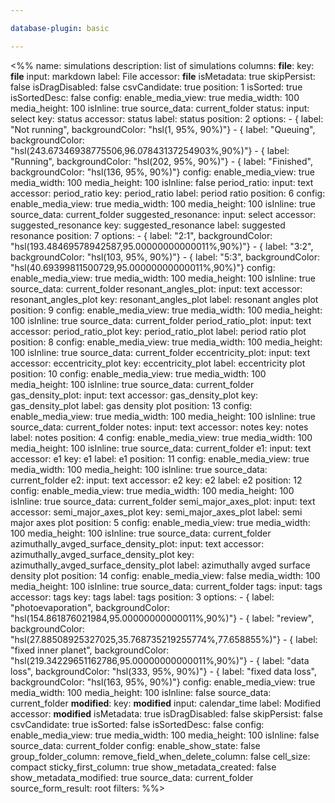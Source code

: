 ```yaml
---

database-plugin: basic

---
```


<%%
name: simulations
description: list of simulations
columns:
  __file__:
    key: __file__
    input: markdown
    label: File
    accessor: __file__
    isMetadata: true
    skipPersist: false
    isDragDisabled: false
    csvCandidate: true
    position: 1
    isSorted: true
    isSortedDesc: false
    config:
      enable_media_view: true
      media_width: 100
      media_height: 100
      isInline: true
      source_data: current_folder
  status:
    input: select
    key: status
    accessor: status
    label: status
    position: 2
    options:
      - { label: "Not running", backgroundColor: "hsl(1, 95%, 90%)"}
      - { label: "Queuing", backgroundColor: "hsl(243.67346938775506,96.07843137254903%,90%)"}
      - { label: "Running", backgroundColor: "hsl(202, 95%, 90%)"}
      - { label: "Finished", backgroundColor: "hsl(136, 95%, 90%)"}
    config:
      enable_media_view: true
      media_width: 100
      media_height: 100
      isInline: false
  period_ratio:
    input: text
    accessor: period_ratio
    key: period_ratio
    label: period ratio
    position: 6
    config:
      enable_media_view: true
      media_width: 100
      media_height: 100
      isInline: true
      source_data: current_folder
  suggested_resonance:
    input: select
    accessor: suggested_resonance
    key: suggested_resonance
    label: suggested resonance
    position: 7
    options:
      - { label: "2:1", backgroundColor: "hsl(193.48469578942587,95.00000000000011%,90%)"}
      - { label: "3:2", backgroundColor: "hsl(103, 95%, 90%)"}
      - { label: "5:3", backgroundColor: "hsl(40.69399811500729,95.00000000000011%,90%)"}
    config:
      enable_media_view: true
      media_width: 100
      media_height: 100
      isInline: true
      source_data: current_folder
  resonant_angles_plot:
    input: text
    accessor: resonant_angles_plot
    key: resonant_angles_plot
    label: resonant angles plot
    position: 9
    config:
      enable_media_view: true
      media_width: 100
      media_height: 100
      isInline: true
      source_data: current_folder
  period_ratio_plot:
    input: text
    accessor: period_ratio_plot
    key: period_ratio_plot
    label: period ratio plot
    position: 8
    config:
      enable_media_view: true
      media_width: 100
      media_height: 100
      isInline: true
      source_data: current_folder
  eccentricity_plot:
    input: text
    accessor: eccentricity_plot
    key: eccentricity_plot
    label: eccentricity plot
    position: 10
    config:
      enable_media_view: true
      media_width: 100
      media_height: 100
      isInline: true
      source_data: current_folder
  gas_density_plot:
    input: text
    accessor: gas_density_plot
    key: gas_density_plot
    label: gas density plot
    position: 13
    config:
      enable_media_view: true
      media_width: 100
      media_height: 100
      isInline: true
      source_data: current_folder
  notes:
    input: text
    accessor: notes
    key: notes
    label: notes
    position: 4
    config:
      enable_media_view: true
      media_width: 100
      media_height: 100
      isInline: true
      source_data: current_folder
  e1:
    input: text
    accessor: e1
    key: e1
    label: e1
    position: 11
    config:
      enable_media_view: true
      media_width: 100
      media_height: 100
      isInline: true
      source_data: current_folder
  e2:
    input: text
    accessor: e2
    key: e2
    label: e2
    position: 12
    config:
      enable_media_view: true
      media_width: 100
      media_height: 100
      isInline: true
      source_data: current_folder
  semi_major_axes_plot:
    input: text
    accessor: semi_major_axes_plot
    key: semi_major_axes_plot
    label: semi major axes plot
    position: 5
    config:
      enable_media_view: true
      media_width: 100
      media_height: 100
      isInline: true
      source_data: current_folder
  azimuthally_avged_surface_density_plot:
    input: text
    accessor: azimuthally_avged_surface_density_plot
    key: azimuthally_avged_surface_density_plot
    label: azimuthally avged surface density plot
    position: 14
    config:
      enable_media_view: false
      media_width: 100
      media_height: 100
      isInline: true
      source_data: current_folder
  tags:
    input: tags
    accessor: tags
    key: tags
    label: tags
    position: 3
    options:
      - { label: "photoevaporation", backgroundColor: "hsl(154.861876021984,95.00000000000011%,90%)"}
      - { label: "review", backgroundColor: "hsl(27.88508925327025,35.768735219255774%,77.658855%)"}
      - { label: "fixed inner planet", backgroundColor: "hsl(219.34229651162786,95.00000000000011%,90%)"}
      - { label: "data loss", backgroundColor: "hsl(333, 95%, 90%)"}
      - { label: "fixed data loss", backgroundColor: "hsl(163, 95%, 90%)"}
    config:
      enable_media_view: true
      media_width: 100
      media_height: 100
      isInline: false
      source_data: current_folder
  __modified__:
    key: __modified__
    input: calendar_time
    label: Modified
    accessor: __modified__
    isMetadata: true
    isDragDisabled: false
    skipPersist: false
    csvCandidate: true
    isSorted: false
    isSortedDesc: false
    config:
      enable_media_view: true
      media_width: 100
      media_height: 100
      isInline: false
      source_data: current_folder
config:
  enable_show_state: false
  group_folder_column: 
  remove_field_when_delete_column: false
  cell_size: compact
  sticky_first_column: true
  show_metadata_created: false
  show_metadata_modified: true
  source_data: current_folder
  source_form_result: root
filters:
%%>